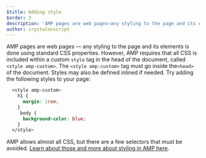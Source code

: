 ```yaml
---
$title: Adding style
$order: 3
description: 'AMP pages are web pages—any styling to the page and its elements is done using standard CSS properties.'
author: crystalonscript
---
```


AMP pages are web pages — any styling to the page and its elements is done using standard CSS properties. However, AMP requires that all CSS is included within a custom `style` tag in the head of the document, called `<style amp-custom>`. The `<style amp-custom>` tag must go inside the`<head>` of the document. Styles may also be defined inlined if needed. Try adding the following styles to your page:

```css
  <style amp-custom>
    h1 {
      margin: 1rem;
    }
     body {
      background-color: blue;
    }
  </style>
```

AMP allows almost all CSS, but there are a few selectors that must be avoided. [Learn about those and more about styling in AMP here](../../develop/style_and_layout/style_pages.md).